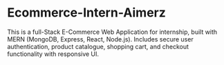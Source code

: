 # Ecommerce-Intern-Aimerz
This is a full-Stack E-Commerce Web Application for internship, built with MERN (MongoDB, Express, React, Node.js). Includes secure user authentication, product catalogue, shopping cart, and checkout functionality with responsive UI.
